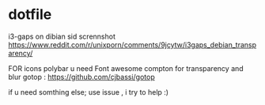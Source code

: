 # dotfile
i3-gaps on dibian sid
scrennshot 
https://www.reddit.com/r/unixporn/comments/9jcytw/i3gaps_debian_transparency/

FOR icons polybar u need Font awesome 
compton for transparency and blur
gotop : https://github.com/cjbassi/gotop

if u need somthing else; use issue , i try to help :)

